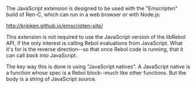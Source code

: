 The JavaScript extension is designed to be used with the "Emscripten" build
of Ren-C, which can run in a web browser or with Node.js:

http://kripken.github.io/emscripten-site/

This extension is not required to use the JavaScript version of the libRebol
API, if the only interest is calling Rebol evaluations from JavaScript.
What it's for is the reverse direction--so that once Rebol code is running,
that it can call *back into* JavaScript.

The key way this is done is using "JavaScript natives".  A JavaScript native
is a function whose spec is a Rebol block--much like other functions.  But
the body is a string of JavaScript source.  
